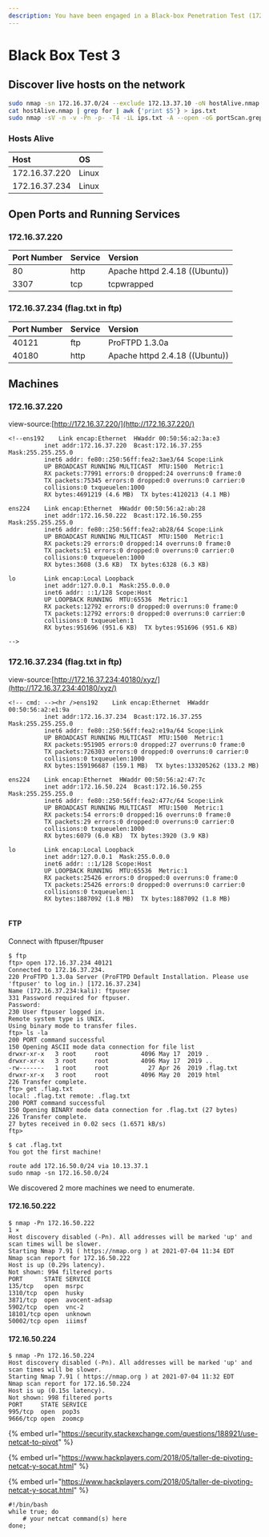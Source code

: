 ```yaml
---
description: You have been engaged in a Black-box Penetration Test (172.16.37.0/24 range).
---
```


# Black Box Test 3

## Discover live hosts on the network

```bash
sudo nmap -sn 172.16.37.0/24 --exclude 172.13.37.10 -oN hostAlive.nmap
cat hostAlive.nmap | grep for | awk {'print $5'} > ips.txt
sudo nmap -sV -n -v -Pn -p- -T4 -iL ips.txt -A --open -oG portScan.grep
```

### Hosts Alive

| Host | OS |
| :--- | :--- |
| 172.16.37.220 | Linux |
| 172.16.37.234 | Linux |

## Open Ports and Running Services

### 172.16.37.220

| Port Number | Service | Version |
| :--- | :--- | :--- |
| 80 | http | Apache httpd 2.4.18 \(\(Ubuntu\)\) |
| 3307 | tcp | tcpwrapped |

### 172.16.37.234 \(flag.txt in ftp\)

| Port Number | Service | Version |
| :--- | :--- | :--- |
| 40121 | ftp | ProFTPD 1.3.0a |
| 40180 | http | Apache httpd 2.4.18 \(\(Ubuntu\)\) |

## Machines

### 172.16.37.220

view-source:[http://172.16.37.220/](http://172.16.37.220/)

```text
<!--ens192    Link encap:Ethernet  HWaddr 00:50:56:a2:3a:e3  
          inet addr:172.16.37.220  Bcast:172.16.37.255  Mask:255.255.255.0
          inet6 addr: fe80::250:56ff:fea2:3ae3/64 Scope:Link
          UP BROADCAST RUNNING MULTICAST  MTU:1500  Metric:1
          RX packets:77991 errors:0 dropped:24 overruns:0 frame:0
          TX packets:75345 errors:0 dropped:0 overruns:0 carrier:0
          collisions:0 txqueuelen:1000 
          RX bytes:4691219 (4.6 MB)  TX bytes:4120213 (4.1 MB)

ens224    Link encap:Ethernet  HWaddr 00:50:56:a2:ab:28  
          inet addr:172.16.50.222  Bcast:172.16.50.255  Mask:255.255.255.0
          inet6 addr: fe80::250:56ff:fea2:ab28/64 Scope:Link
          UP BROADCAST RUNNING MULTICAST  MTU:1500  Metric:1
          RX packets:29 errors:0 dropped:14 overruns:0 frame:0
          TX packets:51 errors:0 dropped:0 overruns:0 carrier:0
          collisions:0 txqueuelen:1000 
          RX bytes:3608 (3.6 KB)  TX bytes:6328 (6.3 KB)

lo        Link encap:Local Loopback  
          inet addr:127.0.0.1  Mask:255.0.0.0
          inet6 addr: ::1/128 Scope:Host
          UP LOOPBACK RUNNING  MTU:65536  Metric:1
          RX packets:12792 errors:0 dropped:0 overruns:0 frame:0
          TX packets:12792 errors:0 dropped:0 overruns:0 carrier:0
          collisions:0 txqueuelen:1 
          RX bytes:951696 (951.6 KB)  TX bytes:951696 (951.6 KB)

-->
```

### 172.16.37.234  \(flag.txt in ftp\)

view-source:[http://172.16.37.234:40180/xyz/](http://172.16.37.234:40180/xyz/)

```text
<!-- cmd: --><hr />ens192    Link encap:Ethernet  HWaddr 00:50:56:a2:e1:9a  
          inet addr:172.16.37.234  Bcast:172.16.37.255  Mask:255.255.255.0
          inet6 addr: fe80::250:56ff:fea2:e19a/64 Scope:Link
          UP BROADCAST RUNNING MULTICAST  MTU:1500  Metric:1
          RX packets:951905 errors:0 dropped:27 overruns:0 frame:0
          TX packets:726303 errors:0 dropped:0 overruns:0 carrier:0
          collisions:0 txqueuelen:1000 
          RX bytes:159196687 (159.1 MB)  TX bytes:133205262 (133.2 MB)

ens224    Link encap:Ethernet  HWaddr 00:50:56:a2:47:7c  
          inet addr:172.16.50.224  Bcast:172.16.50.255  Mask:255.255.255.0
          inet6 addr: fe80::250:56ff:fea2:477c/64 Scope:Link
          UP BROADCAST RUNNING MULTICAST  MTU:1500  Metric:1
          RX packets:54 errors:0 dropped:16 overruns:0 frame:0
          TX packets:29 errors:0 dropped:0 overruns:0 carrier:0
          collisions:0 txqueuelen:1000 
          RX bytes:6079 (6.0 KB)  TX bytes:3920 (3.9 KB)

lo        Link encap:Local Loopback  
          inet addr:127.0.0.1  Mask:255.0.0.0
          inet6 addr: ::1/128 Scope:Host
          UP LOOPBACK RUNNING  MTU:65536  Metric:1
          RX packets:25426 errors:0 dropped:0 overruns:0 frame:0
          TX packets:25426 errors:0 dropped:0 overruns:0 carrier:0
          collisions:0 txqueuelen:1 
          RX bytes:1887092 (1.8 MB)  TX bytes:1887092 (1.8 MB)


```

#### FTP

Connect with ftpuser/ftpuser

```text
$ ftp
ftp> open 172.16.37.234 40121
Connected to 172.16.37.234.
220 ProFTPD 1.3.0a Server (ProFTPD Default Installation. Please use 'ftpuser' to log in.) [172.16.37.234]
Name (172.16.37.234:kali): ftpuser
331 Password required for ftpuser.
Password:
230 User ftpuser logged in.
Remote system type is UNIX.
Using binary mode to transfer files.
ftp> ls -la
200 PORT command successful
150 Opening ASCII mode data connection for file list
drwxr-xr-x   3 root     root         4096 May 17  2019 .
drwxr-xr-x   3 root     root         4096 May 17  2019 ..
-rw-------   1 root     root           27 Apr 26  2019 .flag.txt
drwxr-xr-x   3 root     root         4096 May 20  2019 html
226 Transfer complete.
ftp> get .flag.txt
local: .flag.txt remote: .flag.txt
200 PORT command successful
150 Opening BINARY mode data connection for .flag.txt (27 bytes)
226 Transfer complete.
27 bytes received in 0.02 secs (1.6571 kB/s)
ftp>
```

```text
$ cat .flag.txt           
You got the first machine!
```

```text
route add 172.16.50.0/24 via 10.13.37.1
sudo nmap -sn 172.16.50.0/24
```

We discovered 2 more machines we need to enumerate.

#### 172.16.50.222

```text
$ nmap -Pn 172.16.50.222                                                                                                                                                                                                                                                                                                1 ⨯
Host discovery disabled (-Pn). All addresses will be marked 'up' and scan times will be slower.
Starting Nmap 7.91 ( https://nmap.org ) at 2021-07-04 11:34 EDT
Nmap scan report for 172.16.50.222
Host is up (0.29s latency).
Not shown: 994 filtered ports
PORT      STATE SERVICE
135/tcp   open  msrpc
1310/tcp  open  husky
3871/tcp  open  avocent-adsap
5902/tcp  open  vnc-2
18101/tcp open  unknown
50002/tcp open  iiimsf

```

#### 172.16.50.224

```text
$ nmap -Pn 172.16.50.224
Host discovery disabled (-Pn). All addresses will be marked 'up' and scan times will be slower.
Starting Nmap 7.91 ( https://nmap.org ) at 2021-07-04 11:32 EDT
Nmap scan report for 172.16.50.224
Host is up (0.15s latency).
Not shown: 998 filtered ports
PORT     STATE SERVICE
995/tcp  open  pop3s
9666/tcp open  zoomcp
```

{% embed url="https://security.stackexchange.com/questions/188921/use-netcat-to-pivot" %}

{% embed url="https://www.hackplayers.com/2018/05/taller-de-pivoting-netcat-y-socat.html" %}

{% embed url="https://www.hackplayers.com/2018/05/taller-de-pivoting-netcat-y-socat.html" %}

```text
#!/bin/bash
while true; do
    # your netcat command(s) here
done;
```



